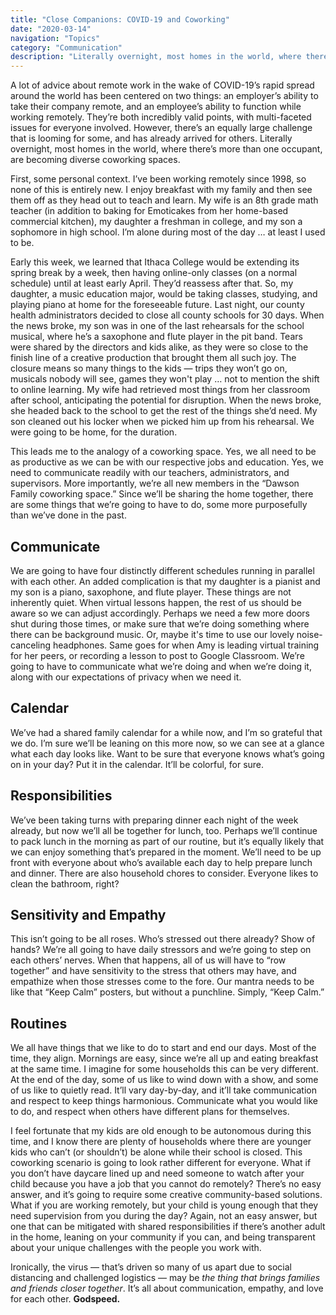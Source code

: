 ```yaml
---
title: "Close Companions: COVID-19 and Coworking"
date: "2020-03-14"
navigation: "Topics"
category: "Communication"
description: "Literally overnight, most homes in the world, where there’s more than one occupant, are becoming diverse coworking spaces."
---
```


A lot of advice about remote work in the wake of COVID-19’s rapid spread around the world has been centered on two things: an employer’s ability to take their company remote, and an employee’s ability to function while working remotely. They’re both incredibly valid points, with multi-faceted issues for everyone involved. However, there’s an equally large challenge that is looming for some, and has already arrived for others. Literally overnight, most homes in the world, where there’s more than one occupant, are becoming diverse coworking spaces.

First, some personal context. I’ve been working remotely since 1998, so none of this is entirely new. I enjoy breakfast with my family and then see them off as they head out to teach and learn. My wife is an 8th grade math teacher (in addition to baking for Emoticakes from her home-based commercial kitchen), my daughter a freshman in college, and my son a sophomore in high school. I’m alone during most of the day … at least I used to be.

Early this week, we learned that Ithaca College would be extending its spring break by a week, then having online-only classes (on a normal schedule) until at least early April. They’d reassess after that. So, my daughter, a music education major, would be taking classes, studying, and playing piano at home for the foreseeable future. Last night, our county health administrators decided to close all county schools for 30 days. When the news broke, my son was in one of the last rehearsals for the school musical, where he’s a saxophone and flute player in the pit band. Tears were shared by the directors and kids alike, as they were so close to the finish line of a creative production that brought them all such joy. The closure means so many things to the kids — trips they won’t go on, musicals nobody will see, games they won't play … not to mention the shift to online learning. My wife had retrieved most things from her classroom after school, anticipating the potential for disruption. When the news broke, she headed back to the school to get the rest of the things she’d need. My son cleaned out his locker when we picked him up from his rehearsal. We were going to be home, for the duration.

This leads me to the analogy of a coworking space. Yes, we all need to be as productive as we can be with our respective jobs and education. Yes, we need to communicate readily with our teachers, administrators, and supervisors. More importantly, we’re all new members in the “Dawson Family coworking space.” Since we’ll be sharing the home together, there are some things that we’re going to have to do, some more purposefully than we’ve done in the past.

## Communicate

We are going to have four distinctly different schedules running in parallel with each other. An added complication is that my daughter is a pianist and my son is a piano, saxophone, and flute player. These things are not inherently quiet. When virtual lessons happen, the rest of us should be aware so we can adjust accordingly. Perhaps we need a few more doors shut during those times, or make sure that we’re doing something where there can be background music. Or, maybe it's time to use our lovely noise-canceling headphones. Same goes for when Amy is leading virtual training for her peers, or recording a lesson to post to Google Classroom. We’re going to have to communicate what we’re doing and when we’re doing it, along with our expectations of privacy when we need it.

## Calendar

We’ve had a shared family calendar for a while now, and I’m so grateful that we do. I’m sure we’ll be leaning on this more now, so we can see at a glance what each day looks like. Want to be sure that everyone knows what’s going on in your day? Put it in the calendar. It’ll be colorful, for sure.

## Responsibilities

We’ve been taking turns with preparing dinner each night of the week already, but now we’ll all be together for lunch, too. Perhaps we’ll continue to pack lunch in the morning as part of our routine, but it’s equally likely that we can enjoy something that’s prepared in the moment. We’ll need to be up front with everyone about who’s available each day to help prepare lunch and dinner. There are also household chores to consider. Everyone likes to clean the bathroom, right?

## Sensitivity and Empathy

This isn’t going to be all roses. Who’s stressed out there already? Show of hands? We’re all going to have daily stressors and we’re going to step on each others’ nerves. When that happens, all of us will have to “row together” and have sensitivity to the stress that others may have, and empathize when those stresses come to the fore. Our mantra needs to be like that “Keep Calm” posters, but without a punchline. Simply, “Keep Calm.”

## Routines

We all have things that we like to do to start and end our days. Most of the time, they align. Mornings are easy, since we’re all up and eating breakfast at the same time. I imagine for some households this can be very different. At the end of the day, some of us like to wind down with a show, and some of us like to quietly read. It’ll vary day-by-day, and it’ll take communication and respect to keep things harmonious. Communicate what you would like to do, and respect when others have different plans for themselves.

I feel fortunate that my kids are old enough to be autonomous during this time, and I know there are plenty of households where there are younger kids who can’t (or shouldn’t) be alone while their school is closed. This coworking scenario is going to look rather different for everyone. What if you don’t have daycare lined up and need someone to watch after your child because you have a job that you cannot do remotely? There’s no easy answer, and it’s going to require some creative community-based solutions. What if you are working remotely, but your child is young enough that they need supervision from you during the day? Again, not an easy answer, but one that can be mitigated with shared responsibilities if there’s another adult in the home, leaning on your community if you can, and being transparent about your unique challenges with the people you work with.

Ironically, the virus — that’s driven so many of us apart due to social distancing and challenged logistics — may be _the thing that brings families and friends closer together_. It’s all about communication, empathy, and love for each other. **Godspeed.**

